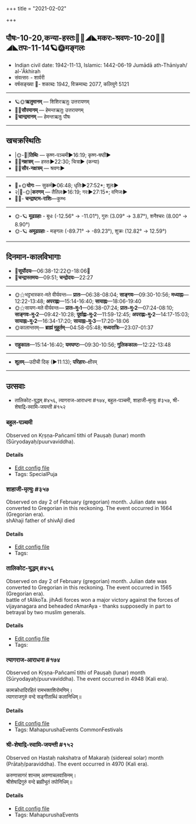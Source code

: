 +++
title = "2021-02-02"

+++
## पौषः-10-20,कन्या-हस्तः🌛🌌◢◣मकरः-श्रवणः-10-20🌌🌞◢◣तपः-11-14🪐🌞मङ्गलः
- Indian civil date: 1942-11-13, Islamic: 1442-06-19 Jumādā ath-Thāniyah/ al-ʾĀkhirah
- संवत्सरः - शार्वरी
- वर्षसङ्ख्या 🌛- शकाब्दः 1942, विक्रमाब्दः 2077, कलियुगे 5121
___________________
- 🪐🌞**ऋतुमानम्** — शिशिरऋतुः उत्तरायणम्
- 🌌🌞**सौरमानम्** — हेमन्तऋतुः उत्तरायणम्
- 🌛**चान्द्रमानम्** — हेमन्तऋतुः पौषः
___________________


## खचक्रस्थितिः
- |🌞-🌛|**तिथिः** — कृष्ण-पञ्चमी►16:19; कृष्ण-षष्ठी►  
- 🌌🌛**नक्षत्रम्** — हस्तः►22:30; चित्रा► (कन्या)  
- 🌌🌞**सौर-नक्षत्रम्** — श्रवणः►  
___________________
- 🌛+🌞**योगः** — सुकर्म►06:48; धृतिः►27:52*; शूलः►  
- २|🌛-🌞|**करणम्** — तैतिलः►16:19; गरः►27:15*; वणिजः►  
- 🌌🌛- **चन्द्राष्टम-राशिः**—कुम्भः  
___________________
- 🌞-🪐 **मूढग्रहाः** - बुधः (-12.56° → -11.01°), गुरुः (3.09° → 3.87°), शनैश्चरः (8.00° → 8.90°)
- 🌞-🪐 **अमूढग्रहाः** - मङ्गलः (-89.71° → -89.23°), शुक्रः (12.82° → 12.59°)
___________________


## दिनमान-कालविभागाः
- 🌅**सूर्योदयः**—06:38-12:22🌞️-18:06🌇  
- 🌛**चन्द्रास्तमयः**—09:51; **चन्द्रोदयः**—22:27  
___________________
- 🌞⚝भट्टभास्कर-मते वीर्यवन्तः— **प्रातः**—06:38-08:04; **साङ्गवः**—09:30-10:56; **मध्याह्नः**—12:22-13:48; **अपराह्णः**—15:14-16:40; **सायाह्नः**—18:06-19:40  
- 🌞⚝सायण-मते वीर्यवन्तः— **प्रातः-मु॰1**—06:38-07:24; **प्रातः-मु॰2**—07:24-08:10; **साङ्गवः-मु॰2**—09:42-10:28; **पूर्वाह्णः-मु॰2**—11:59-12:45; **अपराह्णः-मु॰2**—14:17-15:03; **सायाह्नः-मु॰2**—16:34-17:20; **सायाह्नः-मु॰3**—17:20-18:06  
- 🌞कालान्तरम्— **ब्राह्मं मुहूर्तम्**—04:58-05:48; **मध्यरात्रिः**—23:07-01:37  
___________________
- **राहुकालः**—15:14-16:40; **यमघण्टः**—09:30-10:56; **गुलिककालः**—12:22-13:48  
___________________
- **शूलम्**—उदीची दिक् (►11:13); **परिहारः**–क्षीरम्  
___________________

## उत्सवाः
- तालिकोट-युद्धम् #४५६, त्यागराज-आराधना #१७४, बहुल-पञ्चमी, शाहाजी-मृत्युः #३५७, श्री-शेषाद्रि-स्वामि-जयन्ती #१५२
### बहुल-पञ्चमी

Observed on Kṛṣṇa-Pañcamī tithi of Pauṣaḥ (lunar) month (Sūryodayaḥ/puurvaviddha). 

#### Details
- [Edit config file](https://github.com/jyotisham/adyatithi/tree/master/general/lunar_month/tithi/10/20/bahula-paJcamI.toml)
- Tags: SpecialPuja


### शाहाजी-मृत्युः #३५७

Observed on day 2 of February (gregorian) month. Julian date was converted to Gregorian in this reckoning. The event occurred in 1664 (Gregorian era).  
shAhaji father of shivAjI died

#### Details
- [Edit config file](https://github.com/jyotisham/adyatithi/tree/master/mahApuruSha/xatra-later/gregorian/day/02/02/shAhAjI-mRtyuH.toml)
- Tags: 


### तालिकोट-युद्धम् #४५६

Observed on day 2 of February (gregorian) month. Julian date was converted to Gregorian in this reckoning. The event occurred in 1565 (Gregorian era).  
battle of tAlikoTa. jihAdi forces won a major victory against the forces of vijayanagara and beheaded rAmarAya - thanks supposedly in part to betrayal by two muslim generals.

#### Details
- [Edit config file](https://github.com/jyotisham/adyatithi/tree/master/mahApuruSha/xatra-later/gregorian/day/02/02/tAlikoTa-yuddham.toml)
- Tags: 


### त्यागराज-आराधना #१७४

Observed on Kṛṣṇa-Pañcamī tithi of Pauṣaḥ (lunar) month (Sūryodayaḥ/puurvaviddha). The event occurred in 4948 (Kali era).  


कामक्रोधादिरहितं रामभक्तशिरोमणिम्।  
त्यागराजगुरुं वन्दे सङ्गीताब्धिं कलानिधिम्॥



#### Details
- [Edit config file](https://github.com/jyotisham/adyatithi/tree/master/mahApuruSha/sangIta-kRt/lunar_month/tithi/10/20/tyAgarAja-ArAdhanA.toml)
- Tags: MahapurushaEvents CommonFestivals


### श्री-शेषाद्रि-स्वामि-जयन्ती #१५२

Observed on Hastaḥ nakshatra of Makaraḥ (sidereal solar) month (Prātaḥ/paraviddha). The event occurred in 4970 (Kali era).  


करुणासागरं शान्तम् अरुणाचलवासिनम्।  
श्रीशेषाद्रिगुरुं वन्दे ब्रह्मीभूतं तपोनिधिम्॥



#### Details
- [Edit config file](https://github.com/jyotisham/adyatithi/tree/master/mahApuruSha/general/sidereal_solar_month/nakshatra/10/13/zrI~zESAdri-svAmI~jayantI.toml)
- Tags: MahapurushaEvents


